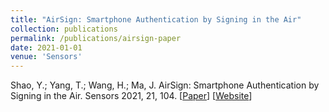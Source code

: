 ```yaml
---
title: "AirSign: Smartphone Authentication by Signing in the Air"
collection: publications
permalink: /publications/airsign-paper
date: 2021-01-01
venue: 'Sensors'
---
```

Shao, Y.; Yang, T.; Wang, H.; Ma, J. 
AirSign: Smartphone Authentication by Signing in the Air.
Sensors 2021, 21, 104. [[Paper](/files/sensors-21-00104.pdf)] [[Website](https://www.mdpi.com/1424-8220/21/1/104)]
